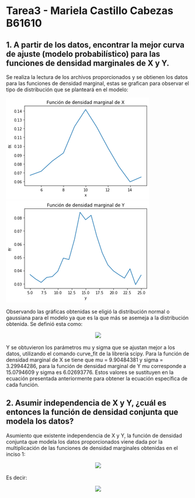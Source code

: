 # Tarea3  - Mariela Castillo Cabezas B61610
## 1. A partir de los datos, encontrar la mejor curva de ajuste (modelo probabilístico) para las funciones de densidad marginales de X y Y.

Se realiza la lectura de los archivos proporcionados y se obtienen los datos para las funciones de densidad marginal, estas se grafican para observar el tipo de distribución que se planteará en el modelo:

![GitHub Logo](fX.png)    ![GitHub Logo](fY.png)

Observando las gráficas obtenidas se eligió la distribución normal o gaussiana para el modelo ya que es la que más se asemeja a la distribución obtenida. Se definió esta como: 
<p align="center">
  <img src="https://render.githubusercontent.com/render/math?math=f_x(x) = \frac{1}{\sqrt{2\pi \sigma ^2}} exp \left[ \frac{-(x -\mu)^2}{2\sigma^2} \right]">  
</p>

Y se obtuvieron los parámetros mu y sigma que se ajustan mejor a los datos, utilizando el comando curve_fit de la librería scipy. Para la función de densidad marginal de X se tiene que mu = 9.90484381 y sigma = 3.29944286, para la función de densidad marginal de Y mu corresponde a 15.0794609 y sigma es 6.02693776. Estos valores se sustituyen en la ecuación presentada anteriormente para obtener la ecuación específica de cada función. 

## 2. Asumir independencia de X y Y, ¿cuál es entonces la función de densidad conjunta que modela los datos? 
Asumiento que existente independencia de X y Y, la función de densidad conjunta que modela los datos proporcionados viene dada por la multiplicación de las funciones de densidad marginales obtenidas en el inciso 1: 

<p align="center">
  <img src="https://render.githubusercontent.com/render/math?math=f_{x,y}(x,y) = f_{x}(x)\cdotf_{y}(y)">  
</p>
Es decir:

<p align="center">
  <img src="https://render.githubusercontent.com/render/math?math=f_{x,y}(x,y) = \frac{1}{\sqrt{2%20\pi\cdot10.8860}}%20exp{\left[\frac{-(x-9.9048)^2}{2\cdot10.8860}\right]} \cdot \frac{1}{\sqrt{2%20\pi\cdot36.3235}}%20exp{\left[\frac{-(x-15.0795)^2}{2\cdot36.3235}\right]} ">  
</p>
